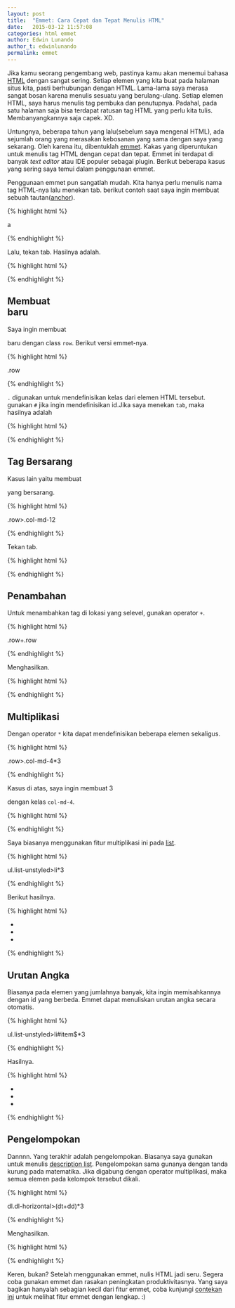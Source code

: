 ```yaml
---
layout: post
title:  "Emmet: Cara Cepat dan Tepat Menulis HTML"
date:   2015-03-12 11:57:08
categories: html emmet
author: Edwin Lunando
author_t: edwinlunando
permalink: emmet
---
```


Jika kamu seorang pengembang web, pastinya kamu akan menemui bahasa [HTML][2] dengan sangat sering. Setiap elemen yang kita buat pada halaman situs kita, pasti berhubungan dengan HTML. Lama-lama saya merasa sangat bosan karena menulis sesuatu yang berulang-ulang. Setiap elemen HTML, saya harus menulis tag pembuka dan penutupnya. Padahal, pada satu halaman saja bisa terdapat ratusan tag HTML yang perlu kita tulis. Membanyangkannya saja capek. XD.

Untungnya, beberapa tahun yang lalu(sebelum saya mengenal HTML), ada sejumlah orang yang merasakan kebosanan yang sama dengan saya yang sekarang. Oleh karena itu, dibentuklah [emmet][1]. Kakas yang diperuntukan untuk menulis tag HTML dengan cepat dan tepat. Emmet ini terdapat di banyak *text editor* atau IDE populer sebagai plugin. Berikut beberapa kasus yang sering saya temui dalam penggunaan emmet.

Penggunaan emmet pun sangatlah mudah. Kita hanya perlu menulis nama tag HTML-nya lalu menekan tab. berikut contoh saat saya ingin membuat sebuah tautan([anchor][3]).

{% highlight html %}

a

{% endhighlight %}

Lalu, tekan tab. Hasilnya adalah.

{% highlight html %}

<a href=""></a>

{% endhighlight %}

## Membuat <div> baru ##

Saya ingin membuat <div> baru dengan class `row`. Berikut versi emmet-nya.

{% highlight html %}

.row

{% endhighlight %}

`.` digunakan untuk mendefinisikan kelas dari elemen HTML tersebut. gunakan `#` jika ingin mendefinisikan id.Jika saya menekan `tab`, maka hasilnya adalah

{% highlight html %}

<div class="row"></div>

{% endhighlight %}

## Tag Bersarang ##

Kasus lain yaitu membuat <div> yang bersarang.

{% highlight html %}

.row>.col-md-12

{% endhighlight %}

Tekan tab.

{% highlight html %}

<div class="row">
    <div class="col-md-12"></div>
</div>

{% endhighlight %}

## Penambahan ##

Untuk menambahkan tag di lokasi yang selevel, gunakan operator `+`.

{% highlight html %}

.row+.row

{% endhighlight %}

Menghasilkan.

{% highlight html %}

<div class="row"></div>
<div class="row"></div>

{% endhighlight %}

## Multiplikasi ##

Dengan operator `*` kita dapat mendefinisikan beberapa elemen sekaligus.

{% highlight html %}

.row>.col-md-4*3

{% endhighlight %}

Kasus di atas, saya ingin membuat 3 <div> dengan kelas `col-md-4`.

{% highlight html %}

<div class="row">
    <div class="col-md-4"></div>
    <div class="col-md-4"></div>
    <div class="col-md-4"></div>
</div>

{% endhighlight %}

Saya biasanya menggunakan fitur multiplikasi ini pada [list][6].

{% highlight html %}

ul.list-unstyled>li*3

{% endhighlight %}

Berikut hasilnya.

{% highlight html %}

<ul class="list-unstyled">
    <li></li>
    <li></li>
    <li></li>
</ul>

{% endhighlight %}

## Urutan Angka ##

Biasanya pada elemen yang jumlahnya banyak, kita ingin memisahkannya dengan id yang berbeda. Emmet dapat menuliskan urutan angka secara otomatis.

{% highlight html %}

ul.list-unstyled>li#item$*3

{% endhighlight %}

Hasilnya.

{% highlight html %}

<ul class="list-unstyled">
    <li id="item1"></li>
    <li id="item2"></li>
    <li id="item3"></li>
</ul>

{% endhighlight %}

## Pengelompokan ##

Dannnn. Yang terakhir adalah pengelompokan. Biasanya saya gunakan untuk menulis [description list][5]. Pengelompokan sama gunanya dengan tanda kurung pada matematika. Jika digabung dengan operator multiplikasi, maka semua elemen pada kelompok tersebut dikali.

{% highlight html %}

dl.dl-horizontal>(dt+dd)*3

{% endhighlight %}

Menghasilkan.

{% highlight html %}

<dl class="dl-horizontal">
    <dt></dt>
    <dd></dd>
    <dt></dt>
    <dd></dd>
    <dt></dt>
    <dd></dd>
</dl>

{% endhighlight %}

Keren, bukan? Setelah menggunakan emmet, nulis HTML jadi seru. Segera coba gunakan emmet dan rasakan peningkatan produktivitasnya. Yang saya bagikan hanyalah sebagian kecil dari fitur emmet, coba kunjungi [contekan ini][4] untuk melihat fitur emmet dengan lengkap. :)

[1]:    http://emmet.io/
[2]:    https://developer.mozilla.org/en-US/docs/Web/HTML
[3]:    https://developer.mozilla.org/en-US/docs/Web/HTML/Element/a
[4]:    http://docs.emmet.io/cheat-sheet/
[5]:    https://developer.mozilla.org/en-US/docs/Web/HTML/Element/dl
[6]:    https://developer.mozilla.org/en-US/docs/Web/HTML/Element/ul
